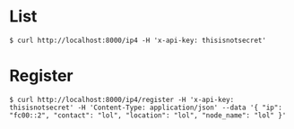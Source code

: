 # List

```terminal
$ curl http://localhost:8000/ip4 -H 'x-api-key: thisisnotsecret'
```

# Register

```terminal
$ curl http://localhost:8000/ip4/register -H 'x-api-key: thisisnotsecret' -H 'Content-Type: application/json' --data '{ "ip": "fc00::2", "contact": "lol", "location": "lol", "node_name": "lol" }'
```

